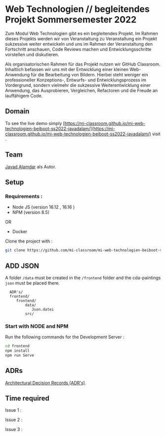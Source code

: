# Web Technologien // begleitendes Projekt Sommersemester 2022

Zum Modul Web Technologien gibt es ein begleitendes Projekt. Im Rahmen dieses Projekts werden wir von Veranstaltung zu Veranstaltung ein Projekt sukzessive weiter entwickeln und uns im Rahmen der Veranstaltung den Fortschritt anschauen, Code Reviews machen und Entwicklungsschritte vorstellen und diskutieren.

Als organisatorischen Rahmen für das Projekt nutzen wir GitHub Classroom. Inhaltlich befassen wir uns mit der Entwicklung einer kleinen Web-Anwendung für die Bearbeitung von Bildern. Hierbei steht weniger ein professioneller Konzeptions-, Entwurfs- und Entwicklungsprozess im Vordergrund, sondern vielmehr die sukzessive Weiterentwicklung einer Anwendung, das Ausprobieren, Vergleichen, Refactoren und die Freude an lauffähigem Code.

## Domain 
To see the live demo simply [https://mi-classroom.github.io/mi-web-technologien-beiboot-ss2022-javadalam/](https://mi-classroom.github.io/mi-web-technologien-beiboot-ss2022-javadalam/) visit .

## Team 
[Javad Alamdar](https://github.com/javadalam) als Autor.

## Setup 
### Requirements :

- Node JS (version 16.12 , 16.16 )
- NPM (version 8.5)

OR 
- Docker

Clone the project with :
```sh
git clone https://github.com/mi-classroom/mi-web-technologien-beiboot-ss2022-javadalam.git
```
## ADD JSON 

A folder `/data` must be created in the `/frontend` folder and the cda-paintings `json` must be placed there.

``` 
  ADR's/
  frontend/
     frontend/
         data/
            Json.datei
         src/
```         

### Start with NODE and NPM 
Run the following commands for the Development Server :

```sh
cd frontend
npm install 
npm run Serve
```
## ADRs
[Architectural Decision Records (ADR's)](./ADR's/README.md).

## Time required

Issue 1 : 

Issue 2 : 
 
Issue 3 : 

